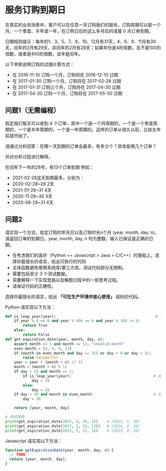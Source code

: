 # 服务订购到期日

在真实的业务场景中，客户可以在任意一天订购我们的服务，订购周期可以是一个月、一个季度、半年或一年，在订购日后的这么多月后的凌晨 0 点订单到期。

日期规则提示：每年的1、3、5、7、8、10、12月有31天，4、6、9、11月有30天，闰年的2月有29天，非闰年的2月有28天；如果年份是4的倍数，且不是100的倍数，或者是400的倍数，该年是闰年。

以下举例说明订购的过期计算方式：

* 在 2016-11-10 订购一个月，订购将在 2016-12-10 过期
* 在 2017-01-30 订购一个月，订购将在 2017-02-28 过期
* 在 2017-01-31 订购三个月，订购将在 2017-04-30 过期
* 在 2017-04-30 订购一个月，订购将在 2017-05-30 过期



## 问题1（无需编程）

假定我们每天可以收到 4 个订单，其中一个是一个月周期的，一个是一个季度周期的，一个是半年周期的，一个是一年周期的。这样的订单从很久以前，比如五年前就开始了。

请通过分析回答：在哪一天到期的订单会最多，有多少个？具体是哪几个订单？

并对分析过程进行解释。

在闰年下一年的28号，有13个订单到期
例如：

* 2021-02-28这天到期最多，分别为：
* 2020-02-28~29     2天
* 2021-01-28~31     4天
* 2020-11-28~30     3天
* 2020-08-28~31     4天




## 问题2

请实现一个方法，给定订购的年月日以及订购时长n个月 (year, month, day, n)，请返回订单的到期日。year, month, day, n 均为整数，输入已保证是正确的日期。

* 在考虑我们的喜好（Python == Javascript > Java > C/C++）的基础上，选择你最擅长的语言，给出可执行的代码
* 主体函数避免使用系统库/第三方库。测试代码部分无限制。
* 需要包括至少 3 个测试数据。
* 简要解释一下实现思路以及解题过程中的一些思考过程。
* 请保证代码的正确性。

选择你最擅长的语言，给出 **「可在生产环境中放心使用」** 级别的代码。


Python 请实现以下方法：

```python
def is_leap_year(year):                                             # 判断是否为闰年
    if year % 4 == 0 and year % 400 == 0 and year % 100 != 0:
        return True
    else:
        return False
def get_expiration_date(year, month, day, n):
    assert month >= 1 and month <= 12, "invalid month"
    even_month = [4, 6, 9, 11]
    if (month in even_month and day == 31) or day < 0 or day > 31:
        raise ValueError
    year = year + (month + n) // 12
    month = (month + n) % 12
    if day > 28 and month == 2:
        if is_leap_year(year):                                     # 闰年2月29天
            day = 29
        else:
            day = 28
    if day > 30 and month in even_month:                           # 日期限定
        day = 30

    return [year, month, day]

# 测试用例
print(get_expiration_date(2023, 4, 30, 1))    # [2023, 5, 30]
print(get_expiration_date(2023, 1, 31, 13))   # [2024, 2, 28]
print(get_expiration_date(2023, 3, 31, 1))    # [2023, 4, 30]
```

Javascript 请实现以下方法：

```javascript
function getExpirationDate(year, month, day, n) {
  // TODO
  return [year, month, day];
}

